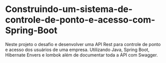 # Construindo-um-sistema-de-controle-de-ponto-e-acesso-com-Spring-Boot
Neste projeto o desafio e desenvolver uma API Rest para controle de ponto e acesso dos usuários de uma empresa. Utilizando Java, Spring Boot, Hibernate Envers e lombok além de documentar toda a API com Swagger.
